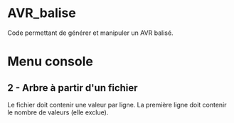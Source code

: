 # AVR_balise
Code permettant de générer et manipuler un AVR balisé.

# Menu console

## 2 - Arbre à partir d'un fichier

Le fichier doit contenir une valeur par ligne. La première ligne doit contenir le nombre de valeurs (elle exclue).
